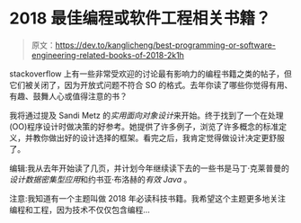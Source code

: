 # 2018 最佳编程或软件工程相关书籍？

> 原文：<https://dev.to/kanglicheng/best-programming-or-software-engineering-related-books-of-2018-2k1h>

stackoverflow 上有一些非常受欢迎的讨论最有影响力的编程书籍之类的帖子，但它们被关闭了，因为开放式问题不符合 SO 的格式。去年你读了哪些你觉得有用、有趣、鼓舞人心或值得注意的书？

我将通过提及 Sandi Metz 的*实用面向对象设计*来开始。终于找到了一个在处理(OO)程序设计时做决策的好参考。她提供了许多例子，浏览了许多概念的标准定义，并教你做出好的设计选择的框架。看完之后，我肯定觉得做设计决定更舒服了。

编辑:我从去年开始读了几页，并计划今年继续读下去的一些书是马丁·克莱普曼的*设计数据密集型应用*和约书亚·布洛赫的*有效 Java* 。

注意:我知道有一个主题叫做 2018 年必读科技书籍。我希望这个主题更多地关注编程和工程，因为技术不仅仅包含编程...